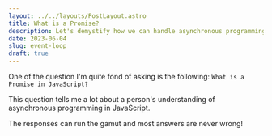 ```yaml
---
layout: ../../layouts/PostLayout.astro
title: What is a Promise?
description: Let's demystify how we can handle asynchronous programming in JavaScript
date: 2023-06-04
slug: event-loop
draft: true
---
```


One of the question I'm quite fond of asking is the following: `What is a Promise in JavaScript?`

This question tells me a lot about a person's understanding of asynchronous programming in JavaScript.

The responses can run the gamut and most answers are never wrong!
